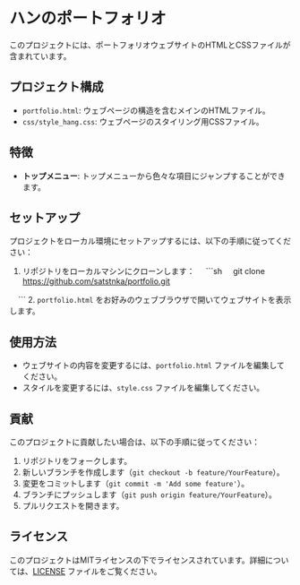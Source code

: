 # ハンのポートフォリオ
このプロジェクトには、ポートフォリオウェブサイトのHTMLとCSSファイルが含まれています。

## プロジェクト構成
- `portfolio.html`: ウェブページの構造を含むメインのHTMLファイル。
- `css/style_hang.css`: ウェブページのスタイリング用CSSファイル。

## 特徴
- **トップメニュー**: トップメニューから色々な項目にジャンプすることができます。

## セットアップ
プロジェクトをローカル環境にセットアップするには、以下の手順に従ってください：

1. リポジトリをローカルマシンにクローンします：
    ```sh
    git clone https://github.com/satstnka/portfolio.git

    ```
2. `portfolio.html` をお好みのウェブブラウザで開いてウェブサイトを表示します。
## 使用方法
- ウェブサイトの内容を変更するには、`portfolio.html` ファイルを編集してください。
- スタイルを変更するには、`style.css` ファイルを編集してください。

## 貢献
このプロジェクトに貢献したい場合は、以下の手順に従ってください：

1. リポジトリをフォークします。
2. 新しいブランチを作成します（`git checkout -b feature/YourFeature`）。
3. 変更をコミットします（`git commit -m 'Add some feature'`）。
4. ブランチにプッシュします（`git push origin feature/YourFeature`）。
5. プルリクエストを開きます。

## ライセンス
このプロジェクトはMITライセンスの下でライセンスされています。詳細については、[LICENSE](LICENSE) ファイルをご覧ください。